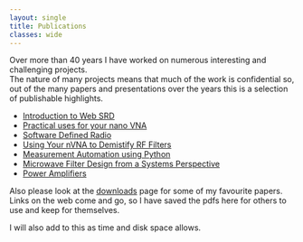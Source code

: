 ```yaml
---
layout: single
title: Publications
classes: wide
---
```

Over more than 40 years I have worked on numerous interesting and challenging projects.  
The nature of many projects means that much of the work is confidential so, out of the 
many papers and presentations over the years this is a selection of publishable highlights.

<!-- [Introduction to Web SDR] -->
 * [Introduction to Web SRD](/assets/pdf/WebSdr.pdf)
 * [Practical uses for   your nano VNA](/assets/pdf/RSGB_Convention-2023.pdf)
 * [Software  Defined Radio](/assets/pdf/A_NewGoldenAgeOfRadio.pdf)
 * [Using Your nVNA to Demistify RF Filters](/assets/pdf/RadCommArticle.pdf)
 * [Measurement Automation using Python](/assets/pdf/MeasurementAutomationusingPython.pdf)
 * [Microwave Filter Design from a Systems Perspective](/assets/pdf/S403-004-2.pdf)
 * [Power Amplifiers](/assets/pdf/PowerAmpTrends.pdf)

Also please look at the [downloads](/pages/downloads.html) page for some of my favourite papers.  Links on the web come and go, so I have saved the pdfs here for others to use and keep for themselves. 

I will also add to this as time and disk space allows.